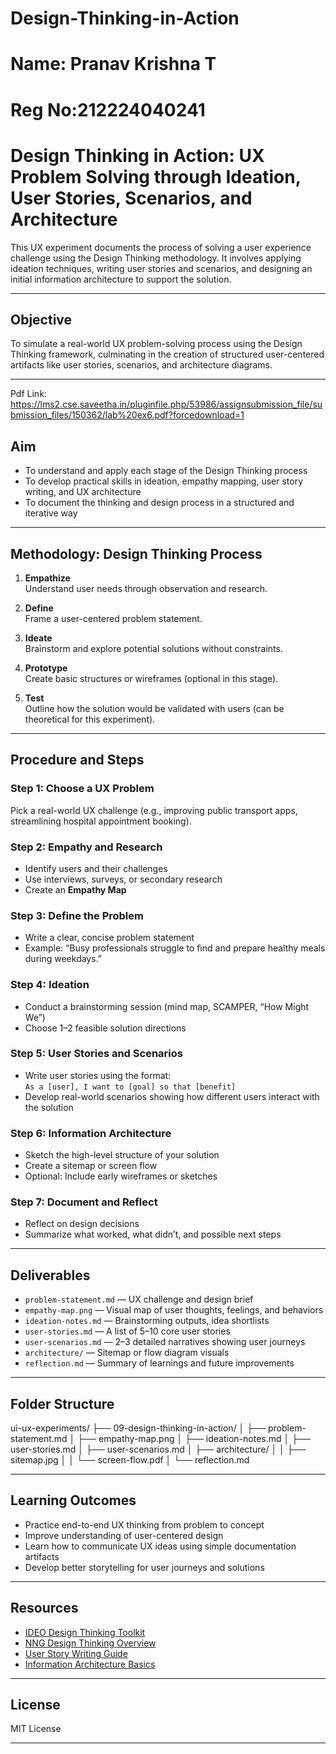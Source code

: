 # Design-Thinking-in-Action
# Name: Pranav Krishna T
# Reg No:212224040241

# Design Thinking in Action: UX Problem Solving through Ideation, User Stories, Scenarios, and Architecture

This UX experiment documents the process of solving a user experience challenge using the Design Thinking methodology. It involves applying ideation techniques, writing user stories and scenarios, and designing an initial information architecture to support the solution.

---

## Objective

To simulate a real-world UX problem-solving process using the Design Thinking framework, culminating in the creation of structured user-centered artifacts like user stories, scenarios, and architecture diagrams.

---
Pdf Link: https://lms2.cse.saveetha.in/pluginfile.php/53986/assignsubmission_file/submission_files/150362/lab%20ex6.pdf?forcedownload=1

## Aim

- To understand and apply each stage of the Design Thinking process
- To develop practical skills in ideation, empathy mapping, user story writing, and UX architecture
- To document the thinking and design process in a structured and iterative way

---

## Methodology: Design Thinking Process

1. **Empathize**  
   Understand user needs through observation and research.

2. **Define**  
   Frame a user-centered problem statement.

3. **Ideate**  
   Brainstorm and explore potential solutions without constraints.

4. **Prototype**  
   Create basic structures or wireframes (optional in this stage).

5. **Test**  
   Outline how the solution would be validated with users (can be theoretical for this experiment).

---

## Procedure and Steps

### Step 1: Choose a UX Problem  
Pick a real-world UX challenge (e.g., improving public transport apps, streamlining hospital appointment booking).

### Step 2: Empathy and Research  
- Identify users and their challenges  
- Use interviews, surveys, or secondary research  
- Create an **Empathy Map**

### Step 3: Define the Problem  
- Write a clear, concise problem statement  
- Example: “Busy professionals struggle to find and prepare healthy meals during weekdays.”

### Step 4: Ideation  
- Conduct a brainstorming session (mind map, SCAMPER, “How Might We”)  
- Choose 1–2 feasible solution directions

### Step 5: User Stories and Scenarios  
- Write user stories using the format:  
  `As a [user], I want to [goal] so that [benefit]`  
- Develop real-world scenarios showing how different users interact with the solution

### Step 6: Information Architecture  
- Sketch the high-level structure of your solution  
- Create a sitemap or screen flow  
- Optional: Include early wireframes or sketches

### Step 7: Document and Reflect  
- Reflect on design decisions  
- Summarize what worked, what didn’t, and possible next steps

---

## Deliverables

- `problem-statement.md` — UX challenge and design brief  
- `empathy-map.png` — Visual map of user thoughts, feelings, and behaviors  
- `ideation-notes.md` — Brainstorming outputs, idea shortlists  
- `user-stories.md` — A list of 5–10 core user stories  
- `user-scenarios.md` — 2–3 detailed narratives showing user journeys  
- `architecture/` — Sitemap or flow diagram visuals  
- `reflection.md` — Summary of learnings and future improvements

---

## Folder Structure

ui-ux-experiments/
├── 09-design-thinking-in-action/
│ ├── problem-statement.md
│ ├── empathy-map.png
│ ├── ideation-notes.md
│ ├── user-stories.md
│ ├── user-scenarios.md
│ ├── architecture/
│ │ ├── sitemap.jpg
│ │ └── screen-flow.pdf
│ └── reflection.md


---

## Learning Outcomes

- Practice end-to-end UX thinking from problem to concept  
- Improve understanding of user-centered design  
- Learn how to communicate UX ideas using simple documentation artifacts  
- Develop better storytelling for user journeys and solutions

---

## Resources

- [IDEO Design Thinking Toolkit](https://designthinking.ideo.com/)
- [NNG Design Thinking Overview](https://www.nngroup.com/articles/design-thinking/)
- [User Story Writing Guide](https://www.mountaingoatsoftware.com/agile/user-stories)
- [Information Architecture Basics](https://www.nngroup.com/articles/information-architecture/)

---

## License

MIT License

---

